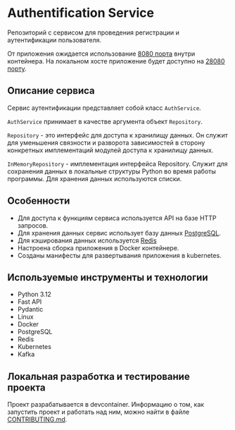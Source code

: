 # Authentification Service

Репозиторий с сервисом для проведения регистрации и аутентификации пользователя.

От приложения ожидается использование [8080 порта](./.devcontainer/docker-compose.yml#L12) внутри контейнера.
На локальном хосте приложение будет доступно на [28080 порту](./.devcontainer/docker-compose.yml#L12).

## Описание сервиса

Сервис аутентификации представляет собой класс `AuthService`.

`AuthService` принимает в качестве аргумента объект `Repository`.

`Repository` - это интерфейс для доступа к хранилищу данных. Он служит для уменьшения связности и разворота зависимостей в сторону конкретных имплементаций модулей доступа к хранилищу данных.

`InMemoryRepository` - имплементация интерфейса Repository. Служит для сохранения данных в локальные структуры Python во время работы программы. Для хранения данных используются списки.

## Особенности

- Для доступа к функциям сервиса используется API на базе HTTP запросов.
- Для хранения данных сервис использует базу данных [PostgreSQL](https://www.postgresql.org/).
- Для кэширования данных используется [Redis](https://redis.io/)
- Настроена сборка приложения в Docker контейнере.
- Созданы манифесты для развертывания приложения в kubernetes.

## Используемые инструменты и технологии

- Python 3.12
- Fast API
- Pydantic
- Linux
- Docker
- PostgreSQL
- Redis
- Kubernetes
- Kafka

## Локальная разработка и тестирование проекта

Проект разрабатывается в devcontainer. Информацию о том, как запустить проект и работать над ним, можно найти в файле [CONTRIBUTING.md](./CONTRIBUTING.md).
